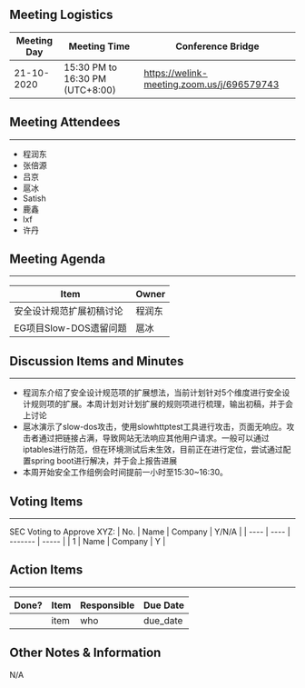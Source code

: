 ## Meeting Logistics

| Meeting Day | Meeting Time                    | Conference Bridge                          |
| ----------- | ------------------------------- | ------------------------------------------ |
| 21-10-2020  | 15:30 PM to 16:30 PM (UTC+8:00) | https://welink-meeting.zoom.us/j/696579743 |

## Meeting Attendees
** **
- 程润东
- 张倍源
- 吕京
- 扈冰
- Satish
- 鹿鑫
- lxf
- 许丹

## Meeting Agenda

** **
| Item                               | Owner  |
| ---------------------------------- | ------ |
| 安全设计规范扩展初稿讨论                     | 程润东  |
| EG项目Slow-DOS遗留问题         | 扈冰    |



## Discussion Items and Minutes

** **
- 程润东介绍了安全设计规范项的扩展想法，当前计划针对5个维度进行安全设计规则项的扩展。本周计划对计划扩展的规则项进行梳理，输出初稿，并于会上讨论
- 扈冰演示了slow-dos攻击，使用slowhttptest工具进行攻击，页面无响应。攻击者通过把链接占满，导致网站无法响应其他用户请求。一般可以通过iptables进行防范，但在环境测试后未生效，目前正在进行定位，尝试通过配置spring boot进行解决，并于会上报告进展
- 本周开始安全工作组例会时间提前一小时至15:30~16:30。

## Voting Items

** **
SEC Voting to Approve XYZ:
| No.  | Name | Company | Y/N/A |
| ---- | ---- | ------- | ----- |
| 1    | Name | Company | Y     |

## Action Items
** **
| Done? | Item | Responsible | Due Date |
| ----- | ---- | ----------- | -------- |
|       | item | who         | due_date |

## Other Notes & Information
N/A